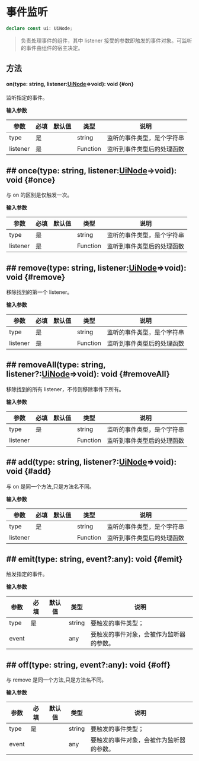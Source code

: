 <script setup>
import '/style.css'
</script>

# 事件监听

```typescript
declare const ui: UiNode;
```

> 负责处理事件的组件，其中 listener 接受的参数即触发的事件对象。可监听的事件由组件的宿主决定。

## 方法

#### <font id="API" />on(<font id="Type">type: string, listener:[UiNode](/ClientUI/UiNode)=>void</font>)<font id="Type">: void</font> {#on}

监听指定的事件。

**输入参数**

| **参数** | **必填** | **默认值** | **类型** | **说明**                   |
| -------- | -------- | ---------- | -------- | -------------------------- |
| type     | 是       |            | string   | 监听的事件类型，是个字符串 |
| listener | 是       |            | Function | 监听到事件类型后的处理函数 |

## ## <font id="API" />once(<font id="Type">type: string, listener:[UiNode](/ClientUI/UiNode)=>void</font>)<font id="Type">: void</font> {#once}

与 on 的区别是仅触发一次。

**输入参数**

| **参数** | **必填** | **默认值** | **类型** | **说明**                   |
| -------- | -------- | ---------- | -------- | -------------------------- |
| type     | 是       |            | string   | 监听的事件类型，是个字符串 |
| listener | 是       |            | Function | 监听到事件类型后的处理函数 |

## ## <font id="API" />remove(<font id="Type">type: string, listener:[UiNode](/ClientUI/UiNode)=>void</font>)<font id="Type">: void</font> {#remove}

移除找到的第一个 listener。

**输入参数**

| **参数** | **必填** | **默认值** | **类型** | **说明**                   |
| -------- | -------- | ---------- | -------- | -------------------------- |
| type     | 是       |            | string   | 监听的事件类型，是个字符串 |
| listener | 是       |            | Function | 监听到事件类型后的处理函数 |

## ## <font id="API" />removeAll(<font id="Type">type: string, listener?:[UiNode](/ClientUI/UiNode)=>void</font>)<font id="Type">: void</font> {#removeAll}

移除找到的所有 listener，不传则移除事件下所有。

**输入参数**

| **参数** | **必填** | **默认值** | **类型** | **说明**                   |
| -------- | -------- | ---------- | -------- | -------------------------- |
| type     | 是       |            | string   | 监听的事件类型，是个字符串 |
| listener |          |            | Function | 监听到事件类型后的处理函数 |

## ## <font id="API" />add(<font id="Type">type: string, listener?:[UiNode](/ClientUI/UiNode)=>void</font>)<font id="Type">: void</font> {#add}

与 on 是同一个方法,只是方法名不同。

**输入参数**

| **参数** | **必填** | **默认值** | **类型** | **说明**                   |
| -------- | -------- | ---------- | -------- | -------------------------- |
| type     | 是       |            | string   | 监听的事件类型，是个字符串 |
| listener |          |            | Function | 监听到事件类型后的处理函数 |

## ## <font id="API" />emit(<font id="Type">type: string, event?:any</font>)<font id="Type">: void</font> {#emit}

触发指定的事件。

**输入参数**

| **参数** | **必填** | **默认值** | **类型** | **说明**                                 |
| -------- | -------- | ---------- | -------- | ---------------------------------------- |
| type     | 是       |            | string   | 要触发的事件类型；                       |
| event    |          |            | any      | 要触发的事件对象，会被作为监听器的参数。 |

## ## <font id="API" />off(<font id="Type">type: string, event?:any</font>)<font id="Type">: void</font> {#off}

与 remove 是同一个方法,只是方法名不同。

**输入参数**

| **参数** | **必填** | **默认值** | **类型** | **说明**                                 |
| -------- | -------- | ---------- | -------- | ---------------------------------------- |
| type     | 是       |            | string   | 要触发的事件类型；                       |
| event    |          |            | any      | 要触发的事件对象，会被作为监听器的参数。 |
